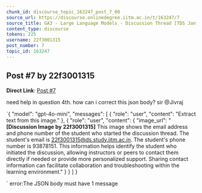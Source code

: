 ```yaml
---
chunk_id: discourse_topic_163247_post_7_00
source_url: https://discourse.onlinedegree.iitm.ac.in/t/163247/7
source_title: GA3 - Large Language Models - Discussion Thread [TDS Jan 2025]
content_type: discourse
tokens: 225
username: 22f3001315
post_number: 7
topic_id: 163247
---
```


## Post #7 by 22f3001315

**Direct Link**: [Post #7](https://discourse.onlinedegree.iitm.ac.in/t/163247/7)

need help in question 4th. how can i correct this json body? sir @Jivraj

`{
 "model": "gpt-4o-mini",
 "messages": [
 {
 "role": "user",
 "content": "Extract text from this image."
 },
 {
 "role": "user",
 "content": {
 "image_url": "**[Discussion Image by 22f3001315]** This image shows the email address and phone number of the student who started the discussion thread. The student's email is 22f3001315@ds.study.iitm.ac.in. The student's phone number is 93878151. This information helps identify the student who initiated the discussion, allowing instructors or peers to contact them directly if needed or provide more personalized support. Sharing contact information can facilitate collaboration and troubleshooting within the learning environment."
 }
 }
 ]
}

`
error:The JSON body must have 1 message
